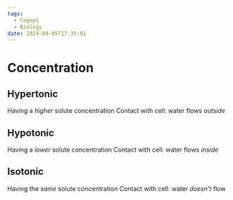 ```yaml
---
tags:
  - Cegep1
  - Biology
date: 2024-09-05T17:35:01
---
```


# Concentration

## Hypertonic

Having a *higher* solute concentration
Contact with cell: water flows *outside*

## Hypotonic

Having a *lower* solute concentration
Contact with cell: water flows *inside*

## Isotonic

Having the *same* solute concentration
Contact with cell: water *doesn't* flow
